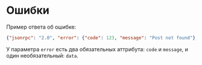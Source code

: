 # Ошибки

Пример ответа об ошибке:

```json
{"jsonrpc": "2.0", "error": {"code": 123, "message": "Post not found"}, "id": "1"}
```

У параметра `error` есть два обязательных аттрибута: `code` и `message`,
и один необязательный: `data`.
